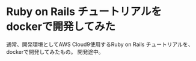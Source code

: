 # Ruby on Rails チュートリアルをdockerで開発してみた

通常、開発環境としてAWS Cloud9使用するRuby on Rails チュートリアルを、dockerで開発してみたもの。
開発途中。